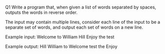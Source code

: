 Q1
Write a program that, when given a list of words separated by spaces, outputs the words in reverse order.

The input may contain multiple lines, consider each line of the input to be a separate set of words, and output each set of words on a new line.

Example input:
Welcome to William Hill
Enjoy the test

Example output:
Hill William to Welcome test the Enjoy